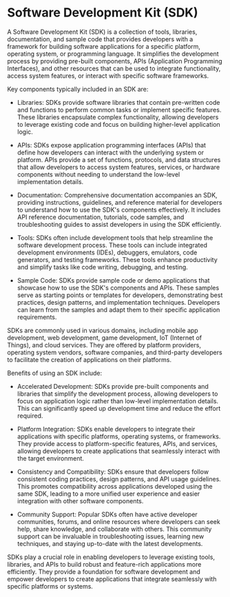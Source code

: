 # Software Development Kit (SDK)

A Software Development Kit (SDK) is a collection of tools, libraries, documentation, and sample code that provides developers with a framework for building software applications for a specific platform, operating system, or programming language. It simplifies the development process by providing pre-built components, APIs (Application Programming Interfaces), and other resources that can be used to integrate functionality, access system features, or interact with specific software frameworks.

Key components typically included in an SDK are:

* Libraries: SDKs provide software libraries that contain pre-written code and functions to perform common tasks or implement specific features. These libraries encapsulate complex functionality, allowing developers to leverage existing code and focus on building higher-level application logic.

* APIs: SDKs expose application programming interfaces (APIs) that define how developers can interact with the underlying system or platform. APIs provide a set of functions, protocols, and data structures that allow developers to access system features, services, or hardware components without needing to understand the low-level implementation details.

* Documentation: Comprehensive documentation accompanies an SDK, providing instructions, guidelines, and reference material for developers to understand how to use the SDK's components effectively. It includes API reference documentation, tutorials, code samples, and troubleshooting guides to assist developers in using the SDK efficiently.

* Tools: SDKs often include development tools that help streamline the software development process. These tools can include integrated development environments (IDEs), debuggers, emulators, code generators, and testing frameworks. These tools enhance productivity and simplify tasks like code writing, debugging, and testing.

* Sample Code: SDKs provide sample code or demo applications that showcase how to use the SDK's components and APIs. These samples serve as starting points or templates for developers, demonstrating best practices, design patterns, and implementation techniques. Developers can learn from the samples and adapt them to their specific application requirements.

SDKs are commonly used in various domains, including mobile app development, web development, game development, IoT (Internet of Things), and cloud services. They are offered by platform providers, operating system vendors, software companies, and third-party developers to facilitate the creation of applications on their platforms.

Benefits of using an SDK include:

* Accelerated Development: SDKs provide pre-built components and libraries that simplify the development process, allowing developers to focus on application logic rather than low-level implementation details. This can significantly speed up development time and reduce the effort required.

* Platform Integration: SDKs enable developers to integrate their applications with specific platforms, operating systems, or frameworks. They provide access to platform-specific features, APIs, and services, allowing developers to create applications that seamlessly interact with the target environment.

* Consistency and Compatibility: SDKs ensure that developers follow consistent coding practices, design patterns, and API usage guidelines. This promotes compatibility across applications developed using the same SDK, leading to a more unified user experience and easier integration with other software components.

* Community Support: Popular SDKs often have active developer communities, forums, and online resources where developers can seek help, share knowledge, and collaborate with others. This community support can be invaluable in troubleshooting issues, learning new techniques, and staying up-to-date with the latest developments.

SDKs play a crucial role in enabling developers to leverage existing tools, libraries, and APIs to build robust and feature-rich applications more efficiently. They provide a foundation for software development and empower developers to create applications that integrate seamlessly with specific platforms or systems.